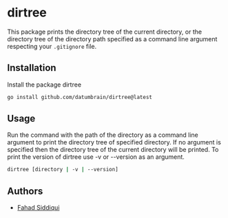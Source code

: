 # dirtree

This package prints the directory tree of the current directory, or the directory tree of the directory path specified as a command line argument respecting your `.gitignore` file.

## Installation

Install the package dirtree

```bash
go install github.com/datumbrain/dirtree@latest
```

## Usage

Run the command with the path of the directory as a command line argument to print the directory tree of specified directory. If no argument is specified then the directory tree of the current directory will be printed. To print the version of dirtree use -v or --version as an argument.

```bash
dirtree [directory | -v | --version]
```

## Authors

- [Fahad Siddiqui](https://github.com/fahadsiddiqui)
